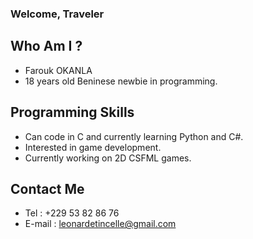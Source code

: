 ### Welcome, Traveler

## Who Am I ?
- Farouk OKANLA
- 18 years old Beninese newbie in programming.

## Programming Skills
- Can code in C and currently learning Python and C#.
- Interested in game development.
- Currently working on 2D CSFML games.

## Contact Me
- Tel : +229 53 82 86 76
- E-mail : leonardetincelle@gmail.com

